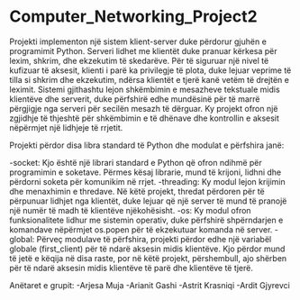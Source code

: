 # Computer_Networking_Project2
Projekti implementon një sistem klient-server duke përdorur gjuhën e programimit Python.
Serveri lidhet me klientët duke pranuar kërkesa për lexim, shkrim, dhe ekzekutim të skedarëve.
Për të siguruar një nivel të kufizuar të aksesit, klienti i parë ka privilegje të plota, duke lejuar veprime të tilla 
si shkrim dhe ekzekutim, ndërsa klientët e tjerë kanë vetëm të drejtën e leximit. 
Sistemi gjithashtu lejon shkëmbimin e mesazheve tekstuale midis klientëve dhe serverit, 
duke përfshirë edhe mundësinë për të marrë përgjigje nga serveri për secilën mesazh të dërguar. Ky projekt ofron një 
zgjidhje të thjeshtë për shkëmbimin e të dhënave dhe kontrollin e aksesit nëpërmjet një lidhjeje të rrjetit.

Projekti përdor disa libra standard të Python dhe modulat e përfshira janë:

-socket: Kjo është një librari standard e Python që ofron ndihmë për programimin e soketave. 
Përmes kësaj librarie, mund të krijoni, lidhni dhe përdorni soketa për komunikim në rrjet.
-threading: Ky modul lejon krijimin dhe menaxhimin e thredave. Në këtë projekt, thredat përdoren për të përpunuar 
lidhjet nga klientët, duke lejuar që një server të mund të pranojë një numër të madh të klientëve njëkohësisht.
-os: Ky modul ofron funksionalitete lidhur me sistemin operativ, duke përfshirë shpërndarjen e komandave nëpërmjet 
os.popen për të ekzekutuar komanda në server.
-global: Përveç modulave të përfshira, projekti përdor edhe një variabël globale (first_client) për të ndarë aksesin 
midis klientëve. Kjo përdor mund të jetë e këqija në disa raste, por në këtë projekt, përshembull, ajo shërben për 
të ndarë aksesin midis klientëve të parë dhe klientëve të tjerë.

Anëtaret e grupit:
-Arjesa Muja
-Arianit Gashi
-Astrit Krasniqi
-Ardit Gjyrevci

